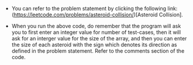 *   You can refer to the problem statement by clicking the following link: (https://leetcode.com/problems/asteroid-collision/)[Asteroid Collision].

*   When you run the above code, do remember that the program will ask you to first enter an integer value for number of test-cases, then it will ask for an interger value for the size of the array, and then you can enter the size of each asteroid with the sign which denotes its direction as defined in the problem statement. Refer to the comments section of the code.